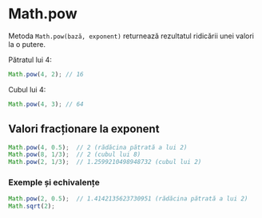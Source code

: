 # Math.pow

Metoda `Math.pow(bază, exponent)` returnează rezultatul ridicării unei valori la o putere.

Pătratul lui 4:

```javascript
Math.pow(4, 2); // 16
```

Cubul lui 4:

```javascript
Math.pow(4, 3); // 64
```

## Valori fracționare la exponent

```javascript
Math.pow(4, 0.5);  // 2 (rădăcina pătrată a lui 2)
Math.pow(8, 1/3);  // 2 (cubul lui 8)
Math.pow(2, 1/3);  // 1.2599210498948732 (cubul lui 2)
```

### Exemple și echivalențe

```javascript
Math.pow(2, 0.5);  // 1.4142135623730951 (rădăcina pătrată a lui 2)
Math.sqrt(2);
```
